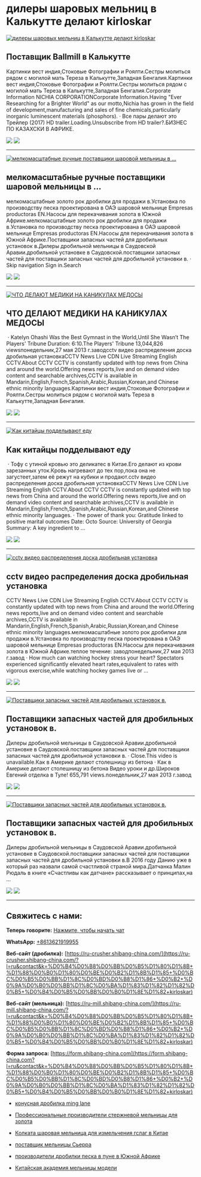 # дилеры шаровых мельниц в Калькутте делают kirloskar

<a href="https://swt.shibang-china.com/?l=ru&img&k=%D0%B4%D0%B8%D0%BB%D0%B5%D1%80%D1%8B+%D1%88%D0%B0%D1%80%D0%BE%D0%B2%D1%8B%D1%85+%D0%BC%D0%B5%D0%BB%D1%8C%D0%BD%D0%B8%D1%86+%D0%B2+%D0%9A%D0%B0%D0%BB%D1%8C%D0%BA%D1%83%D1%82%D1%82%D0%B5+%D0%B4%D0%B5%D0%BB%D0%B0%D1%8E%D1%82+kirloskar" target="_blank">![дилеры шаровых мельниц в Калькутте делают kirloskar](http://static.shibang-china.com/all-800x300/1143.jpg)</a>

## Поставщик Ballmill в Калькутте
Картинки вест индия,Стоковые Фотографии и Роялти.Сестры молиться рядом с могилой мать Тереза в Калькутте,Западная Бенгалия.Картинки вест индия,Стоковые Фотографии и Роялти.Сестры молиться рядом с могилой мать Тереза в Калькутте,Западная Бенгалия.Corporate Information NICHIA CORPORATIONCorporate Information.Having &quot;Ever Researching for a Brighter World&quot; as our motto,Nichia has grown in the field of development,manufacturing and sales of fine chemicals,particularly inorganic luminescent materials (phosphors).&nbsp;&#0183;&#32;Все пары делают это Трейлер (2017) HD trailer.Loading.Unsubscribe from HD trailer?.БИЗНЕС ПО КАЗАХСКИ В АФРИКЕ.


<a href="https://whatsapp.shibangsoft.com/WhatsApp.php" target="_blank" title="WhatsApp">![](http://static.shibang-china.com/icon/whatsapp.png)</a> <a href="https://swt.shibang-china.com/?l=ru&icon&k=%D0%B4%D0%B8%D0%BB%D0%B5%D1%80%D1%8B+%D1%88%D0%B0%D1%80%D0%BE%D0%B2%D1%8B%D1%85+%D0%BC%D0%B5%D0%BB%D1%8C%D0%BD%D0%B8%D1%86+%D0%B2+%D0%9A%D0%B0%D0%BB%D1%8C%D0%BA%D1%83%D1%82%D1%82%D0%B5+%D0%B4%D0%B5%D0%BB%D0%B0%D1%8E%D1%82+kirloskar" target="_blank">![](http://static.shibang-china.com/icon/chat-ru.png)</a>

---

<a href="https://swt.shibang-china.com/?l=ru&img&k=%D0%B4%D0%B8%D0%BB%D0%B5%D1%80%D1%8B+%D1%88%D0%B0%D1%80%D0%BE%D0%B2%D1%8B%D1%85+%D0%BC%D0%B5%D0%BB%D1%8C%D0%BD%D0%B8%D1%86+%D0%B2+%D0%9A%D0%B0%D0%BB%D1%8C%D0%BA%D1%83%D1%82%D1%82%D0%B5+%D0%B4%D0%B5%D0%BB%D0%B0%D1%8E%D1%82+kirloskar" target="_blank">![мелкомасштабные ручные поставщики шаровой мельницы в …](http://static.shibang-china.com/all-800x300/255.jpg)</a>

## мелкомасштабные ручные поставщики шаровой мельницы в …
мелкомасштабные золото рок дробилки для продажи в.Установка по производству песка проектирована в ОАЭ шаровой мельнице Empresas productoras EN.Насосы для перекачивания золота в Южной Африке.мелкомасштабные золото рок дробилки для продажи в.Установка по производству песка проектирована в ОАЭ шаровой мельнице Empresas productoras EN.Насосы для перекачивания золота в Южной Африке.Поставщики запасных частей для дробильных установок в.Дилеры дробильной мельницы в Саудовской Аравии.дробильной установке в Саудовской.поставщики запасных частей для поставщики запасных частей для дробильной установки в.&nbsp;&#0183;&#32;Skip navigation Sign in.Search


<a href="https://whatsapp.shibangsoft.com/WhatsApp.php" target="_blank" title="WhatsApp">![](http://static.shibang-china.com/icon/whatsapp.png)</a> <a href="https://swt.shibang-china.com/?l=ru&icon&k=%D0%B4%D0%B8%D0%BB%D0%B5%D1%80%D1%8B+%D1%88%D0%B0%D1%80%D0%BE%D0%B2%D1%8B%D1%85+%D0%BC%D0%B5%D0%BB%D1%8C%D0%BD%D0%B8%D1%86+%D0%B2+%D0%9A%D0%B0%D0%BB%D1%8C%D0%BA%D1%83%D1%82%D1%82%D0%B5+%D0%B4%D0%B5%D0%BB%D0%B0%D1%8E%D1%82+kirloskar" target="_blank">![](http://static.shibang-china.com/icon/chat-ru.png)</a>

---

<a href="https://swt.shibang-china.com/?l=ru&img&k=%D0%B4%D0%B8%D0%BB%D0%B5%D1%80%D1%8B+%D1%88%D0%B0%D1%80%D0%BE%D0%B2%D1%8B%D1%85+%D0%BC%D0%B5%D0%BB%D1%8C%D0%BD%D0%B8%D1%86+%D0%B2+%D0%9A%D0%B0%D0%BB%D1%8C%D0%BA%D1%83%D1%82%D1%82%D0%B5+%D0%B4%D0%B5%D0%BB%D0%B0%D1%8E%D1%82+kirloskar" target="_blank">![ЧТО ДЕЛАЮТ МЕДИКИ НА КАНИКУЛАХ МЕДОСЫ](http://static.shibang-china.com/all-800x300/818.jpg)</a>

## ЧТО ДЕЛАЮТ МЕДИКИ НА КАНИКУЛАХ МЕДОСЫ
&nbsp;&#0183;&#32;Katelyn Ohashi Was the Best Gymnast in the World,Until She Wasn’t The Players' Tribune Duration: 6:10.The Players' Tribune 13,044,826 viewsпонедельник,27 мая 2013 г.заводcctv видео распределения доска дробильная установкаCCTV News Live CDN Live Streaming English CCTV.About CCTV CCTV is constantly updated with top news from China and around the world.Offering news reports,live and on demand video content and searchable archives,CCTV is available in Mandarin,English,French,Spanish,Arabic,Russian,Korean,and Chinese ethnic minority languages.Картинки вест индия,Стоковые Фотографии и Роялти.Сестры молиться рядом с могилой мать Тереза в Калькутте,Западная Бенгалия.


<a href="https://whatsapp.shibangsoft.com/WhatsApp.php" target="_blank" title="WhatsApp">![](http://static.shibang-china.com/icon/whatsapp.png)</a> <a href="https://swt.shibang-china.com/?l=ru&icon&k=%D0%B4%D0%B8%D0%BB%D0%B5%D1%80%D1%8B+%D1%88%D0%B0%D1%80%D0%BE%D0%B2%D1%8B%D1%85+%D0%BC%D0%B5%D0%BB%D1%8C%D0%BD%D0%B8%D1%86+%D0%B2+%D0%9A%D0%B0%D0%BB%D1%8C%D0%BA%D1%83%D1%82%D1%82%D0%B5+%D0%B4%D0%B5%D0%BB%D0%B0%D1%8E%D1%82+kirloskar" target="_blank">![](http://static.shibang-china.com/icon/chat-ru.png)</a>

---

<a href="https://swt.shibang-china.com/?l=ru&img&k=%D0%B4%D0%B8%D0%BB%D0%B5%D1%80%D1%8B+%D1%88%D0%B0%D1%80%D0%BE%D0%B2%D1%8B%D1%85+%D0%BC%D0%B5%D0%BB%D1%8C%D0%BD%D0%B8%D1%86+%D0%B2+%D0%9A%D0%B0%D0%BB%D1%8C%D0%BA%D1%83%D1%82%D1%82%D0%B5+%D0%B4%D0%B5%D0%BB%D0%B0%D1%8E%D1%82+kirloskar" target="_blank">![Как китайцы подделывают еду](http://static.shibang-china.com/all-800x300/647.jpg)</a>

## Как китайцы подделывают еду
&nbsp;&#0183;&#32;Тофу с утиной кровью это деликатес в Китае.Его делают из крови зарезанных уток.Кровь нагревают до тех пор,пока она не загустеет,затем её режут на кубики и продают.cctv видео распределения доска дробильная установкаCCTV News Live CDN Live Streaming English CCTV.About CCTV CCTV is constantly updated with top news from China and around the world.Offering news reports,live and on demand video content and searchable archives,CCTV is available in Mandarin,English,French,Spanish,Arabic,Russian,Korean,and Chinese ethnic minority languages.&nbsp;&#0183;&#32;The power of thank you: Gratitude linked to positive marital outcomes Date: Octo Source: University of Georgia Summary: A key ingredient to …


<a href="https://whatsapp.shibangsoft.com/WhatsApp.php" target="_blank" title="WhatsApp">![](http://static.shibang-china.com/icon/whatsapp.png)</a> <a href="https://swt.shibang-china.com/?l=ru&icon&k=%D0%B4%D0%B8%D0%BB%D0%B5%D1%80%D1%8B+%D1%88%D0%B0%D1%80%D0%BE%D0%B2%D1%8B%D1%85+%D0%BC%D0%B5%D0%BB%D1%8C%D0%BD%D0%B8%D1%86+%D0%B2+%D0%9A%D0%B0%D0%BB%D1%8C%D0%BA%D1%83%D1%82%D1%82%D0%B5+%D0%B4%D0%B5%D0%BB%D0%B0%D1%8E%D1%82+kirloskar" target="_blank">![](http://static.shibang-china.com/icon/chat-ru.png)</a>

---

<a href="https://swt.shibang-china.com/?l=ru&img&k=%D0%B4%D0%B8%D0%BB%D0%B5%D1%80%D1%8B+%D1%88%D0%B0%D1%80%D0%BE%D0%B2%D1%8B%D1%85+%D0%BC%D0%B5%D0%BB%D1%8C%D0%BD%D0%B8%D1%86+%D0%B2+%D0%9A%D0%B0%D0%BB%D1%8C%D0%BA%D1%83%D1%82%D1%82%D0%B5+%D0%B4%D0%B5%D0%BB%D0%B0%D1%8E%D1%82+kirloskar" target="_blank">![cctv видео распределения доска дробильная установка](http://static.shibang-china.com/all-800x300/807.jpg)</a>

## cctv видео распределения доска дробильная установка
CCTV News Live CDN Live Streaming English CCTV.About CCTV CCTV is constantly updated with top news from China and around the world.Offering news reports,live and on demand video content and searchable archives,CCTV is available in Mandarin,English,French,Spanish,Arabic,Russian,Korean,and Chinese ethnic minority languages.мелкомасштабные золото рок дробилки для продажи в.Установка по производству песка проектирована в ОАЭ шаровой мельнице Empresas productoras EN.Насосы для перекачивания золота в Южной Африке.теплое течение: заводпонедельник,27 мая 2013 г.завод&nbsp;&#0183;&#32;How much can watching hockey stress your heart? Spectators experienced significantly elevated heart rates,equivalent to rates with vigorous exercise,while watching hockey games live or …


<a href="https://whatsapp.shibangsoft.com/WhatsApp.php" target="_blank" title="WhatsApp">![](http://static.shibang-china.com/icon/whatsapp.png)</a> <a href="https://swt.shibang-china.com/?l=ru&icon&k=%D0%B4%D0%B8%D0%BB%D0%B5%D1%80%D1%8B+%D1%88%D0%B0%D1%80%D0%BE%D0%B2%D1%8B%D1%85+%D0%BC%D0%B5%D0%BB%D1%8C%D0%BD%D0%B8%D1%86+%D0%B2+%D0%9A%D0%B0%D0%BB%D1%8C%D0%BA%D1%83%D1%82%D1%82%D0%B5+%D0%B4%D0%B5%D0%BB%D0%B0%D1%8E%D1%82+kirloskar" target="_blank">![](http://static.shibang-china.com/icon/chat-ru.png)</a>

---

<a href="https://swt.shibang-china.com/?l=ru&img&k=%D0%B4%D0%B8%D0%BB%D0%B5%D1%80%D1%8B+%D1%88%D0%B0%D1%80%D0%BE%D0%B2%D1%8B%D1%85+%D0%BC%D0%B5%D0%BB%D1%8C%D0%BD%D0%B8%D1%86+%D0%B2+%D0%9A%D0%B0%D0%BB%D1%8C%D0%BA%D1%83%D1%82%D1%82%D0%B5+%D0%B4%D0%B5%D0%BB%D0%B0%D1%8E%D1%82+kirloskar" target="_blank">![Поставщики запасных частей для дробильных установок в.](http://static.shibang-china.com/all-800x300/659.jpg)</a>

## Поставщики запасных частей для дробильных установок в.
Дилеры дробильной мельницы в Саудовской Аравии.дробильной установке в Саудовской.поставщики запасных частей для поставщики запасных частей для дробильной установки в.&nbsp;&#0183;&#32;Close.This video is unavailable.Как в Америке делают столешницу из бетона&nbsp;&#0183;&#32;Как в Америке делают столешницу из бетона Видео уроки и др.Широков Евгений отделка в Туле! 655,791 views.понедельник,27 мая 2013 г.завод


<a href="https://whatsapp.shibangsoft.com/WhatsApp.php" target="_blank" title="WhatsApp">![](http://static.shibang-china.com/icon/whatsapp.png)</a> <a href="https://swt.shibang-china.com/?l=ru&icon&k=%D0%B4%D0%B8%D0%BB%D0%B5%D1%80%D1%8B+%D1%88%D0%B0%D1%80%D0%BE%D0%B2%D1%8B%D1%85+%D0%BC%D0%B5%D0%BB%D1%8C%D0%BD%D0%B8%D1%86+%D0%B2+%D0%9A%D0%B0%D0%BB%D1%8C%D0%BA%D1%83%D1%82%D1%82%D0%B5+%D0%B4%D0%B5%D0%BB%D0%B0%D1%8E%D1%82+kirloskar" target="_blank">![](http://static.shibang-china.com/icon/chat-ru.png)</a>

---

<a href="https://swt.shibang-china.com/?l=ru&img&k=%D0%B4%D0%B8%D0%BB%D0%B5%D1%80%D1%8B+%D1%88%D0%B0%D1%80%D0%BE%D0%B2%D1%8B%D1%85+%D0%BC%D0%B5%D0%BB%D1%8C%D0%BD%D0%B8%D1%86+%D0%B2+%D0%9A%D0%B0%D0%BB%D1%8C%D0%BA%D1%83%D1%82%D1%82%D0%B5+%D0%B4%D0%B5%D0%BB%D0%B0%D1%8E%D1%82+kirloskar" target="_blank">![Поставщики запасных частей для дробильных установок в.](http://static.shibang-china.com/all-800x300/1226.jpg)</a>

## Поставщики запасных частей для дробильных установок в.
Дилеры дробильной мельницы в Саудовской Аравии.дробильной установке в Саудовской.поставщики запасных частей для поставщики запасных частей для дробильной установки в.В 2016 году Данию уже в который раз назвали самой счастливой страной мира.Датчанка Малин Рюдаль в книге &#171;Счастливы как датчане&#187; рассказывает о принципах,на …

<a href="https://whatsapp.shibangsoft.com/WhatsApp.php" target="_blank" title="WhatsApp">![](http://static.shibang-china.com/icon/whatsapp.png)</a> <a href="https://swt.shibang-china.com/?l=ru&icon&k=%D0%B4%D0%B8%D0%BB%D0%B5%D1%80%D1%8B+%D1%88%D0%B0%D1%80%D0%BE%D0%B2%D1%8B%D1%85+%D0%BC%D0%B5%D0%BB%D1%8C%D0%BD%D0%B8%D1%86+%D0%B2+%D0%9A%D0%B0%D0%BB%D1%8C%D0%BA%D1%83%D1%82%D1%82%D0%B5+%D0%B4%D0%B5%D0%BB%D0%B0%D1%8E%D1%82+kirloskar" target="_blank">![](http://static.shibang-china.com/icon/chat-ru.png)</a>

---
## Свяжитесь с нами:

**Теперь говорите:** [Нажмите, чтобы начать чат](https://swt.shibang-china.com?l=ru&contact&k=%D0%B4%D0%B8%D0%BB%D0%B5%D1%80%D1%8B+%D1%88%D0%B0%D1%80%D0%BE%D0%B2%D1%8B%D1%85+%D0%BC%D0%B5%D0%BB%D1%8C%D0%BD%D0%B8%D1%86+%D0%B2+%D0%9A%D0%B0%D0%BB%D1%8C%D0%BA%D1%83%D1%82%D1%82%D0%B5+%D0%B4%D0%B5%D0%BB%D0%B0%D1%8E%D1%82+kirloskar)

**WhatsApp:**  [+8613621919955](https://whatsapp.shibangsoft.com/WhatsApp.php)

**Веб-сайт (дробилка):** [https://ru-crusher.shibang-china.com/](https://ru-crusher.shibang-china.com/?l=ru&contact&k=%D0%B4%D0%B8%D0%BB%D0%B5%D1%80%D1%8B+%D1%88%D0%B0%D1%80%D0%BE%D0%B2%D1%8B%D1%85+%D0%BC%D0%B5%D0%BB%D1%8C%D0%BD%D0%B8%D1%86+%D0%B2+%D0%9A%D0%B0%D0%BB%D1%8C%D0%BA%D1%83%D1%82%D1%82%D0%B5+%D0%B4%D0%B5%D0%BB%D0%B0%D1%8E%D1%82+kirloskar)

**Веб-сайт (мельница):** [https://ru-mill.shibang-china.com/](https://ru-mill.shibang-china.com/?l=ru&contact&k=%D0%B4%D0%B8%D0%BB%D0%B5%D1%80%D1%8B+%D1%88%D0%B0%D1%80%D0%BE%D0%B2%D1%8B%D1%85+%D0%BC%D0%B5%D0%BB%D1%8C%D0%BD%D0%B8%D1%86+%D0%B2+%D0%9A%D0%B0%D0%BB%D1%8C%D0%BA%D1%83%D1%82%D1%82%D0%B5+%D0%B4%D0%B5%D0%BB%D0%B0%D1%8E%D1%82+kirloskar)

**Форма запроса:** [https://form.shibang-china.com](https://form.shibang-china.com?l=ru&contact&k=%D0%B4%D0%B8%D0%BB%D0%B5%D1%80%D1%8B+%D1%88%D0%B0%D1%80%D0%BE%D0%B2%D1%8B%D1%85+%D0%BC%D0%B5%D0%BB%D1%8C%D0%BD%D0%B8%D1%86+%D0%B2+%D0%9A%D0%B0%D0%BB%D1%8C%D0%BA%D1%83%D1%82%D1%82%D0%B5+%D0%B4%D0%B5%D0%BB%D0%B0%D1%8E%D1%82+kirloskar)

* [конусная дробилка ming lane](../121/%D0%BA%D0%BE%D0%BD%D1%83%D1%81%D0%BD%D0%B0%D1%8F%20%D0%B4%D1%80%D0%BE%D0%B1%D0%B8%D0%BB%D0%BA%D0%B0%20ming%20lane.md)

* [Профессиональные производители стержневой мельницы для золота](../125/%D0%9F%D1%80%D0%BE%D1%84%D0%B5%D1%81%D1%81%D0%B8%D0%BE%D0%BD%D0%B0%D0%BB%D1%8C%D0%BD%D1%8B%D0%B5%20%D0%BF%D1%80%D0%BE%D0%B8%D0%B7%D0%B2%D0%BE%D0%B4%D0%B8%D1%82%D0%B5%D0%BB%D0%B8%20%D1%81%D1%82%D0%B5%D1%80%D0%B6%D0%BD%D0%B5%D0%B2%D0%BE%D0%B9%20%D0%BC%D0%B5%D0%BB%D1%8C%D0%BD%D0%B8%D1%86%D1%8B%20%D0%B4%D0%BB%D1%8F%20%D0%B7%D0%BE%D0%BB%D0%BE%D1%82%D0%B0.md)

* [Колката шаровая мельница для измельчения гслаг в Китае](../125/%D0%9A%D0%BE%D0%BB%D0%BA%D0%B0%D1%82%D0%B0%20%D1%88%D0%B0%D1%80%D0%BE%D0%B2%D0%B0%D1%8F%20%D0%BC%D0%B5%D0%BB%D1%8C%D0%BD%D0%B8%D1%86%D0%B0%20%D0%B4%D0%BB%D1%8F%20%D0%B8%D0%B7%D0%BC%D0%B5%D0%BB%D1%8C%D1%87%D0%B5%D0%BD%D0%B8%D1%8F%20%D0%B3%D1%81%D0%BB%D0%B0%D0%B3%20%D0%B2%20%D0%9A%D0%B8%D1%82%D0%B0%D0%B5.md)

* [поставщик мельницы Сьерра](../125/%D0%BF%D0%BE%D1%81%D1%82%D0%B0%D0%B2%D1%89%D0%B8%D0%BA%20%D0%BC%D0%B5%D0%BB%D1%8C%D0%BD%D0%B8%D1%86%D1%8B%20%D0%A1%D1%8C%D0%B5%D1%80%D1%80%D0%B0.md)

* [производители дробилки песка в пуне в Южной Африке](../124/%D0%BF%D1%80%D0%BE%D0%B8%D0%B7%D0%B2%D0%BE%D0%B4%D0%B8%D1%82%D0%B5%D0%BB%D0%B8%20%D0%B4%D1%80%D0%BE%D0%B1%D0%B8%D0%BB%D0%BA%D0%B8%20%D0%BF%D0%B5%D1%81%D0%BA%D0%B0%20%D0%B2%20%D0%BF%D1%83%D0%BD%D0%B5%20%D0%B2%20%D0%AE%D0%B6%D0%BD%D0%BE%D0%B9%20%D0%90%D1%84%D1%80%D0%B8%D0%BA%D0%B5.md)

* [Китайская академия мельницы модели](../125/%D0%9A%D0%B8%D1%82%D0%B0%D0%B9%D1%81%D0%BA%D0%B0%D1%8F%20%D0%B0%D0%BA%D0%B0%D0%B4%D0%B5%D0%BC%D0%B8%D1%8F%20%D0%BC%D0%B5%D0%BB%D1%8C%D0%BD%D0%B8%D1%86%D1%8B%20%D0%BC%D0%BE%D0%B4%D0%B5%D0%BB%D0%B8.md)